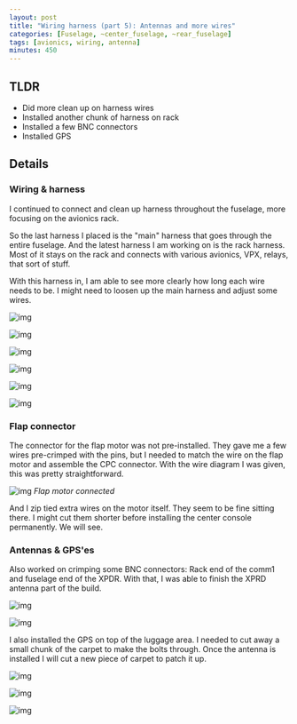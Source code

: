 ```yaml
---
layout: post
title: "Wiring harness (part 5): Antennas and more wires"
categories: [Fuselage, ~center_fuselage, ~rear_fuselage]
tags: [avionics, wiring, antenna]
minutes: 450
---
```


## TLDR

- Did more clean up on harness wires
- Installed another chunk of harness on rack
- Installed a few BNC connectors
- Installed GPS

## Details

### Wiring & harness

I continued to connect and clean up harness throughout the fuselage, more focusing on the avionics rack.

So the last harness I placed is the "main" harness that goes through the entire fuselage. And the latest harness I am working on is the rack harness. Most of it stays on the rack and connects with various avionics, VPX, relays, that sort of stuff.

With this harness in, I am able to see more clearly how long each wire needs to be. I might need to loosen up the main harness and adjust some wires.

![img](https://lh3.googleusercontent.com/pw/AP1GczPcUQxk0Nh02D5ymFVM6QmD6KAHRVTyfUKyv7ZHdu2ZPuQ1QrWt04cB_OSy31JJYRWCD5vb9ugGqBB9Sf6hCX5fGGjab8rbF6DMFCTFN5LH248z5ERHo8cdTIXge4lN-OVUWVraUw5rmdyXAt8B98FoIQ=w2224-h1674-s-no-gm?authuser=0)

![img](https://lh3.googleusercontent.com/pw/AP1GczMZGJBYHCwsLIhlAZ4A29k5SzMEtdSLidFtMnY_KqVQ2KqvOiK2781VRTlAl2r6VkhggOiOucdYLeUVaJCxbHgFmSJXvrRQYBlA8f2ITlnOGR7qR3ljdUrzj87yXJoGEvMK4cLfw_1XsvDYSgtSYVATNw=w2224-h1674-s-no-gm?authuser=0)

![img](https://lh3.googleusercontent.com/pw/AP1GczPVtUjKOe4pRnfKhqKB8B_Cfk7IyQUy4aCPW9h_wws5v9ijqzNrYDaOAWUT-o55LMOTcj1SkSdTSMcPyYjPIdQK_OEEwVk4D4y17Yeh7LHI1WPIfxCzp1nGUPU3K52pZZY5HFR4wgLbCiNgFCMSZer6Gw=w1260-h1674-s-no-gm?authuser=0)

![img](https://lh3.googleusercontent.com/pw/AP1GczOfLj3F1a24-ogQs70KHuiPn21KJBGBwAdkWn_slgGBh5T9KxHrUcCN7TH-hFunSdQlSTcLxHYxwVvIiRobLf9E1rE-CeVpfleNauQIfYoykicokdiVTgFUaeiEColq4XahIyDBTlDCv-OF3PdPt9Cdgg=w2232-h1674-s-no-gm?authuser=0)

![img](https://lh3.googleusercontent.com/pw/AP1GczPcOXsstar8THcNVjR6qQbXWZGMj6gOSDZ_zfYASU_BtN90npB_Be1k166lACVGE9qwJzaZpbWVcx6CAADwXhDthN9O604WccSK9LvSdpwbhOnpS0mycaJ8ug6Pfj4zp_X2og26-Y7zAzrts9Yevbg-7w=w2232-h1674-s-no-gm?authuser=0)

![img](https://lh3.googleusercontent.com/pw/AP1GczPi-LdSnpBPdaecdsiGkzJwm8z4TAHE83ayVbqkhFTfjJ2hXt0r5UsE31QXDkEsjXaFHDTjnltaj04CIzFwVmCLeUpsnvpaCfvSCZ3iGO7Q3W7w5g1nSi3lqgNSYCTWwSX9NF6oKR_B2noqMFqL5YPs_g=w1256-h1674-s-no-gm?authuser=0)

### Flap connector

The connector for the flap motor was not pre-installed. They gave me a few wires pre-crimped with the pins, but I needed to match the wire on the flap motor and assemble the CPC connector. With the wire diagram I was given, this was pretty straightforward.

![img](https://lh3.googleusercontent.com/pw/AP1GczPr5vqxGWXcgVrI-GBnZp47j3ITXUhtKFyXVFaJrQZt3H9MigwJoAI-8LtQoBk2kByadiBby2UdwYRubaxTqnRNf9UIjbvf-dQ9_nHi2QBC0SYIbP-fFFPoT4FrkICLDtQXLEYLHMAatPRIDiOGrhQyXA=w2224-h1674-s-no-gm?authuser=0)
_Flap motor connected_

And I zip tied extra wires on the motor itself. They seem to be fine sitting there. I might cut them shorter before installing the center console permanently. We will see.

### Antennas & GPS'es

Also worked on crimping some BNC connectors: Rack end of the comm1 and fuselage end of the XPDR. With that, I was able to finish the XPRD antenna part of the build.

![img](https://lh3.googleusercontent.com/pw/AP1GczPwwBCnoydLTDuanK78Fhbzaqelpiu1aRZym6X6eO3-nREVHEHMaMy8zOrfld-RPRX0hsYNsylj-nML3lfm4wx4m0Ik_kSMO6XhSWO1ZVqGj2KQDcEMJyKYwe-TyPdTzp3dmYsZPuxu7y7V4gFUVQgPfA=w2224-h1674-s-no-gm?authuser=0)

![img](https://lh3.googleusercontent.com/pw/AP1GczMkvQ-nhGcvD8KbroX8_LJJsw0_1XZM1fRe17JIfCNvO_9krUeyNzED_XqApwD61OvnNO51tXWpQ36DLHmT--4ERX2wH_WxoJaYGtzLWk_qWYqccVj8rLzn8Ch_fAIK1HeI7Na4TX_rvOL-SK7kweUKOg=w1260-h1674-s-no-gm?authuser=0)

I also installed the GPS on top of the luggage area. I needed to cut away a small chunk of the carpet to make the bolts through. Once the antenna is installed I will cut a new piece of carpet to patch it up.

![img](https://lh3.googleusercontent.com/pw/AP1GczPdgDloBBuC4hv7kO4Q17z5-h9zxa5Bd2eyfiQQ54G8s59a9oD6dGNL4hNraqiC7_W0J49hb6CZKehIOt3rtZHp10-4Jg1HgX6gQ7jhAGipbbSGq2_PcQRcOWyGY2TqzwPNl3RIdkglZOlI7Ylf6KG98A=w2232-h1674-s-no-gm?authuser=0)

![img](https://lh3.googleusercontent.com/pw/AP1GczMYh0p9Uqb_heWmvme3ofVhuLvi6KWu8LHUYWG9z0nPlWnDc_I5s5RtJKle92LvNjk8-RBrWct4zstFdbMQPWFJfMag6CeYmQ8DnDS3tuMjgJDOCsCMGqaMSBbx9WpWHHhJAHFfbK5_-P8VBzJ7siAGAQ=w2232-h1674-s-no-gm?authuser=0)

![img](https://lh3.googleusercontent.com/pw/AP1GczMK_3Ey0PH7AnvX7fFTWZd82cLXZa7cwk7HUtABmqfjTNl61IAhrIw1xK68amuq_DzMO8uJ7lfwWnLFzhuo9EiI2AY9jkG7Io86o3OBc05ljfy8_mr7k1y2jV55JxUh46WFvpuc-V8bMKBi6Ic8bhrjzw=w2224-h1674-s-no-gm?authuser=0)
